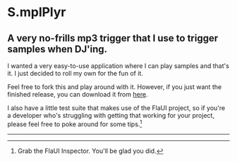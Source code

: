 # S.mplPlyr

A very no-frills mp3 trigger that I use to trigger samples when DJ'ing.
---
I wanted a very easy-to-use application where I can play samples and that's it.  I just decided to roll my own for the fun of it.

Feel free to fork this and play around with it.  However, if you just want the finished release, you can download it from [here](https://dwee.org/about/SmplPlyr.zip).

I also have a little test suite that makes use of the FlaUI project, so if you're a developer who's struggling with getting that working for your project, please feel free to poke around for some tips.[^1]

---









[^1]: Grab the FlaUI Inspector.  You'll be glad you did.
